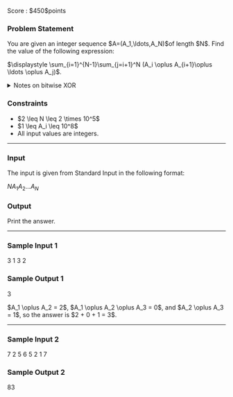 
<div>

<span>

<span>

<p>
Score : $450$points
</p>

<div>

<section>

### **Problem Statement**

<p>
You are given an integer sequence $A=(A_1,\ldots,A_N)$of length $N$. Find the value of the following expression:
</p>

<div>
$\displaystyle \sum_{i=1}^{N-1}\sum_{j=i+1}^N (A_i \oplus A_{i+1}\oplus \ldots \oplus A_j)$.
</div>

<p>



</p>

<details>

<summary>
Notes on bitwise XOR
</summary>
The bitwise XOR of non-negative integers $A$and $B$, denoted as $A \oplus B$, is defined as follows:

<ul>

<li>
In the binary representation of $A \oplus B$, the digit at the $2^k$($k \geq 0$) position is $1$if and only if exactly one of the digits at the $2^k$position in the binary representations of $A$and $B$is $1$; otherwise, it is $0$.
</li>

</ul>
For example, $3 \oplus 5 = 6$(in binary: $011 \oplus 101 = 110$).

In general, the bitwise XOR of $k$integers $p_1, \dots, p_k$is defined as $(\cdots ((p_1 \oplus p_2) \oplus p_3) \oplus \cdots \oplus p_k)$.  It can be proved that this is independent of the order of $p_1, \dots, p_k$.

</details>

</section>

</div>

<div>

<section>

### **Constraints**

<ul>

<li>
$2 \leq N \leq 2 \times 10^5$
</li>

<li>
$1 \leq A_i \leq 10^8$
</li>

<li>
All input values are integers.
</li>

</ul>

</section>

</div>

---

<div>

<div>

<section>

### **Input**

<p>
The input is given from Standard Input in the following format:
</p>

<div>

$N$$A_1$$A_2$$\ldots$$A_{N}$
</div>

</section>

</div>

<div>

<section>

### **Output**

<p>
Print the answer.
</p>

</section>

</div>

</div>

---

<div>

<section>

### **Sample Input 1**

<div>

3
1 3 2

</div>

</section>

</div>

<div>

<section>

### **Sample Output 1**

<div>

3

</div>

<p>
$A_1 \oplus A_2 = 2$, $A_1 \oplus A_2 \oplus A_3 = 0$, and $A_2 \oplus A_3 = 1$, so the answer is $2 + 0 + 1 = 3$.
</p>

</section>

</div>

---

<div>

<section>

### **Sample Input 2**

<div>

7
2 5 6 5 2 1 7

</div>

</section>

</div>

<div>

<section>

### **Sample Output 2**

<div>

83

</div>

</section>

</div>

</span>

</span>

</div>
